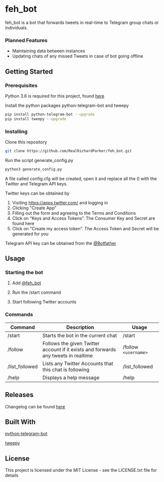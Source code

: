 # feh_bot
feh_bot is a bot that forwards tweets in real-time to Telegram group chats or individuals. 

### Planned Features

* Maintaining data between instances
* Updating chats of any missed Tweets in case of bot going offline

## Getting Started

### Prerequisites

Python 3.6 is required for this project, found [here](https://www.python.org/downloads/release/python-366/)

Install the python packages python-telegram-bot and tweepy

```bash
pip install python-telegram-bot --upgrade
pip install tweepy --upgrade
```

### Installing

Clone this repository

```bash
git clone https://github.com/RealRichardParker/feh_bot.git
```

Run the script generate_config.py

```bash
python3 generate_config.py
```

A file called config.cfg will be created, open it and replace all the 0 with the Twitter and Telegram API keys.

Twitter keys can be obtained by

1. Visiting https://apps.twitter.com/ and logging in
2. Clicking "Create App"
3. Filling out the form and agreeing to the Terms and Conditions
4. Click on “Keys and Access Tokens”. The Consumer Key and Secret are found here
5. Click on "Create my access token". The Access Token and Secret will be generated for you

Telegram API key can be obtained from the [@Botfather](https://t.me/BotFather)

## Usage

### Starting the bot

1. Add [@feh_bot](https://t.me/feh_news_bot)

2. Run the /start command

3. Start following Twitter accounts

### Commands

| Command        | Description           | Usage  |
| --- |---| ---|
| /start      | Starts the bot in the current chat | /start |
| /follow      | Follows the given Twitter account if it exists and forwards any tweets in realtime      |   /follow `<username>` |
| /list_followed | Lists any Twitter Accounts that this chat is following      |    /list_followed |
|/help | Displays a help message | /help

## Releases

Changelog can be found [here](CHANGELOG.md)

## Built With

[python-telegram-bot](https://github.com/python-telegram-bot/python-telegram-bot)

[tweepy](http://www.tweepy.org/)

## License

This project is licensed under the MIT License - see the LICENSE.txt file for details